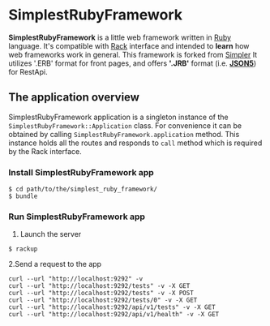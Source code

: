 # SimplestRubyFramework

**SimplestRubyFramework** is a little web framework written in [Ruby](https://www.ruby-lang.org) language. It's compatible with [Rack](https://rack.github.io) interface and intended to **learn** how web frameworks work in general. This framework is forked from [Simpler](https://github.com/psylone/simpler)
It utilizes '.ERB' format for front pages, and offers **'.JRB'** format (i.e. **[JSON5](https://ru.wikipedia.org/wiki/JSON#JSON5)**) for RestApi.

## The application overview

SimplestRubyFramework application is a singleton instance of the `SimplestRubyFramework::Application` class. For convenience it can be obtained by calling `SimplestRubyFramework.application` method. This instance holds all the routes and responds to `call` method which is required by the Rack interface.

### Install SimplestRubyFramework app

```
$ cd path/to/the/simplest_ruby_framework/
$ bundle
```

### Run SimplestRubyFramework app

1. Launch the server
```
$ rackup
```

2.Send a request to the app
```
curl --url "http://localhost:9292" -v
curl --url "http://localhost:9292/tests" -v -X GET
curl --url "http://localhost:9292/tests" -v -X POST
curl --url "http://localhost:9292/tests/0" -v -X GET
curl --url "http://localhost:9292/api/v1/tests" -v -X GET
curl --url "http://localhost:9292/api/v1/health" -v -X GET
```

